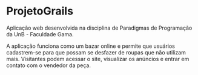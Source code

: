 # ProjetoGrails
Aplicação web desenvolvida na disciplina de Paradigmas de Programação da UnB - Faculdade Gama.

A aplicação funciona como um bazar online e permite que usuários cadastrem-se para que possam se desfazer de roupas que não utilizam mais.
Visitantes podem acessar o site, visualizar os anúncios e entrar em contato com o vendedor da peça.

